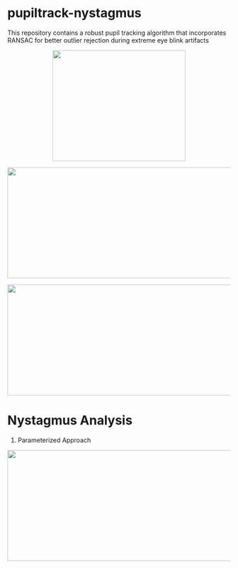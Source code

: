 # pupiltrack-nystagmus
This repository contains a robust pupil tracking algorithm that incorporates RANSAC for better outlier rejection during extreme eye blink artifacts

<p align="center">
  <img width="300" height="250" src="https://github.com/nphilip1098/pupiltrack-nystagmus/blob/main/results/vogframes.jpg">
</p>

<p align="center">
  <img width="750" height="250" src="https://github.com/nphilip1098/pupiltrack-nystagmus/blob/main/results/ransacvnormal.png">
</p>


<p align="center">
  <img width="750" height="250" src="https://github.com/nphilip1098/pupiltrack-nystagmus/blob/main/results/Pupiltracker.jpg">
</p>

# Nystagmus Analysis
1. Parameterized Approach
<p align="center">
  <img width="750" height="250" src="https://github.com/nphilip1098/pupiltrack-nystagmus/blob/main/results/velores.jpg">
</p>



